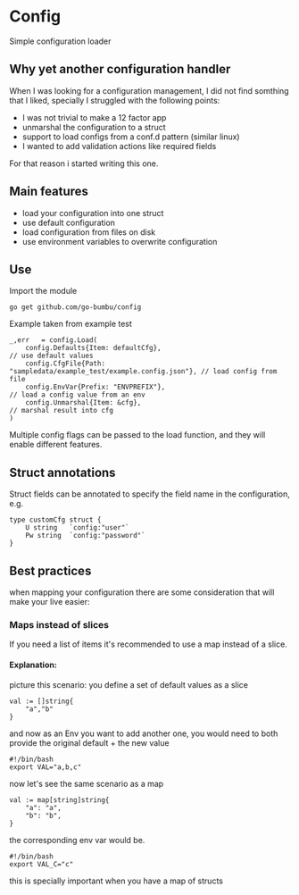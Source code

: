 # Config
Simple configuration loader


## Why yet another configuration handler

When I was looking for a configuration management, I did not find somthing that 
I liked, specially I struggled with the following points:

- I was not trivial to make a 12 factor app
- unmarshal the configuration to a struct
- support to load configs from a conf.d pattern (similar linux)
- I wanted to add validation actions like required fields

For that reason i started writing this one.


## Main features
* load your configuration into one struct
* use default configuration
* load configuration from files on disk
* use environment variables to overwrite configuration


## Use

Import the module
```
go get github.com/go-bumbu/config
```

Example taken from example test

```
_,err   = config.Load(
    config.Defaults{Item: defaultCfg},                                   // use default values
    config.CfgFile{Path: "sampledata/example_test/example.config.json"}, // load config from file
    config.EnvVar{Prefix: "ENVPREFIX"},                                  // load a config value from an env
    config.Unmarshal{Item: &cfg},                                        // marshal result into cfg
)
```

Multiple config flags can be passed to the load function, and they will enable different features.


## Struct annotations

Struct fields can be annotated to specify the field name in the configuration, e.g.

```
type customCfg struct {
	U string   `config:"user"`
	Pw string  `config:"password"`
}
```

## Best practices

when mapping your configuration there are some consideration that will make your live easier:

### Maps instead of slices
If you need a list of items it's recommended to use a map instead of a slice.

#### Explanation:
picture this scenario: you define a set of default values as a slice 

```
val := []string{
    "a","b"
}
```

and now as an Env you want to add another one, you would need to both provide the original default + the new value

```
#!/bin/bash
export VAL="a,b,c"
```

now let's see the same scenario as a map
```
val := map[string]string{
    "a": "a",
    "b": "b",
}
```
the corresponding env var would be.
```
#!/bin/bash
export VAL_C="c"
```

this is specially important when you have a map of structs 
